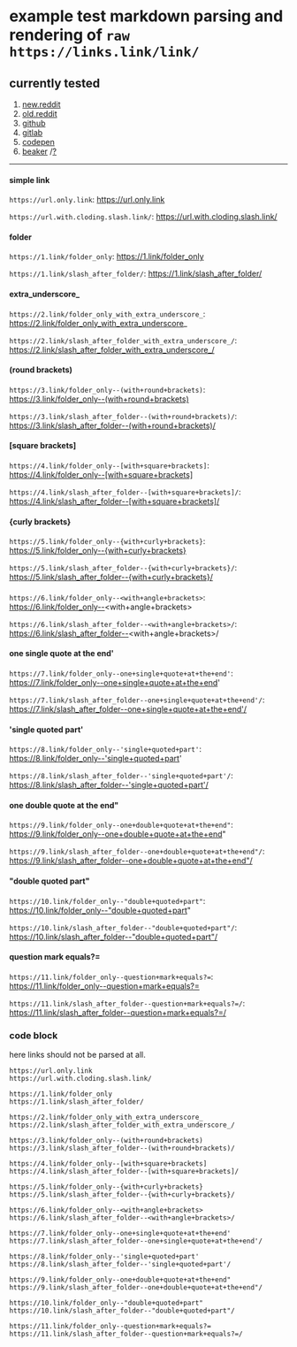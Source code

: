 # example test markdown parsing and rendering of `raw https://links.link/link/`


## currently tested

1. [new.reddit](https://new.reddit.com/user/dym_sh/comments/kqgb1j/markdowntests_raw_links/)
2. [old.reddit](https://old.reddit.com/user/dym_sh/comments/kqgb1j/markdowntests_raw_links/)
3. [github](https://github.com/dym-sh/markdown-tests/blob/latest/raw_links.md)
4. [gitlab](https://gitlab.com/dym-sh/markdown-tests/-/blob/latest/raw_links.md)
5. [codepen](https://codepen.io/dym-sh/pen/abmGvMP/left/?editors=1000)
6. [beaker](hyper://0cfadf84089316a605c1c9dfb7c9ae4430b1c455600d5d1f49df362a428ed089/raw_links.md) /[?](https://beakerbrowser.com)

----


#### simple link

`https://url.only.link`: https://url.only.link

`https://url.with.cloding.slash.link/`: https://url.with.cloding.slash.link/


#### folder

`https://1.link/folder_only`: https://1.link/folder_only

`https://1.link/slash_after_folder/`: https://1.link/slash_after_folder/


#### extra_underscore_

`https://2.link/folder_only_with_extra_underscore_`: https://2.link/folder_only_with_extra_underscore_

`https://2.link/slash_after_folder_with_extra_underscore_/`: https://2.link/slash_after_folder_with_extra_underscore_/


#### (round brackets)

`https://3.link/folder_only--(with+round+brackets)`: https://3.link/folder_only--(with+round+brackets)

`https://3.link/slash_after_folder--(with+round+brackets)/`: https://3.link/slash_after_folder--(with+round+brackets)/


#### [square brackets]

`https://4.link/folder_only--[with+square+brackets]`: https://4.link/folder_only--[with+square+brackets]

`https://4.link/slash_after_folder--[with+square+brackets]/`: https://4.link/slash_after_folder--[with+square+brackets]/


#### {curly brackets}

`https://5.link/folder_only--{with+curly+brackets}`: https://5.link/folder_only--{with+curly+brackets}

`https://5.link/slash_after_folder--{with+curly+brackets}/`: https://5.link/slash_after_folder--{with+curly+brackets}/


#### <angle brackets>

`https://6.link/folder_only--<with+angle+brackets>`: https://6.link/folder_only--<with+angle+brackets>

`https://6.link/slash_after_folder--<with+angle+brackets>/`: https://6.link/slash_after_folder--<with+angle+brackets>/


#### one single quote at the end'

`https://7.link/folder_only--one+single+quote+at+the+end'`: https://7.link/folder_only--one+single+quote+at+the+end'

`https://7.link/slash_after_folder--one+single+quote+at+the+end'/`: https://7.link/slash_after_folder--one+single+quote+at+the+end'/


#### 'single quoted part'

`https://8.link/folder_only--'single+quoted+part'`: https://8.link/folder_only--'single+quoted+part'

`https://8.link/slash_after_folder--'single+quoted+part'/`: https://8.link/slash_after_folder--'single+quoted+part'/


#### one double quote at the end"

`https://9.link/folder_only--one+double+quote+at+the+end"`: https://9.link/folder_only--one+double+quote+at+the+end"

`https://9.link/slash_after_folder--one+double+quote+at+the+end"/`: https://9.link/slash_after_folder--one+double+quote+at+the+end"/


#### "double quoted part"

`https://10.link/folder_only--"double+quoted+part"`: https://10.link/folder_only--"double+quoted+part"

`https://10.link/slash_after_folder--"double+quoted+part"/`: https://10.link/slash_after_folder--"double+quoted+part"/


#### question mark equals?=

`https://11.link/folder_only--question+mark+equals?=`: https://11.link/folder_only--question+mark+equals?=

`https://11.link/slash_after_folder--question+mark+equals?=/`: https://11.link/slash_after_folder--question+mark+equals?=/


### code block

here links should not be parsed at all.

    https://url.only.link
    https://url.with.cloding.slash.link/

    https://1.link/folder_only
    https://1.link/slash_after_folder/

    https://2.link/folder_only_with_extra_underscore_
    https://2.link/slash_after_folder_with_extra_underscore_/

    https://3.link/folder_only--(with+round+brackets)
    https://3.link/slash_after_folder--(with+round+brackets)/

    https://4.link/folder_only--[with+square+brackets]
    https://4.link/slash_after_folder--[with+square+brackets]/

    https://5.link/folder_only--{with+curly+brackets}
    https://5.link/slash_after_folder--{with+curly+brackets}/

    https://6.link/folder_only--<with+angle+brackets>
    https://6.link/slash_after_folder--<with+angle+brackets>/

    https://7.link/folder_only--one+single+quote+at+the+end'
    https://7.link/slash_after_folder--one+single+quote+at+the+end'/

    https://8.link/folder_only--'single+quoted+part'
    https://8.link/slash_after_folder--'single+quoted+part'/

    https://9.link/folder_only--one+double+quote+at+the+end"
    https://9.link/slash_after_folder--one+double+quote+at+the+end"/

    https://10.link/folder_only--"double+quoted+part"
    https://10.link/slash_after_folder--"double+quoted+part"/

    https://11.link/folder_only--question+mark+equals?=
    https://11.link/slash_after_folder--question+mark+equals?=/
